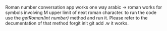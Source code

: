 Roman number conversation app
works one way arabic -> roman
works for symbols involving M upper limit of next roman character.
to run the code use the _getRoman(int number)_ method and run it.
Please refer to the decumentation of that method forgit init
git add .w it works.